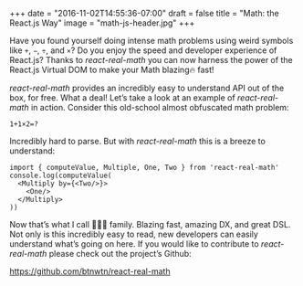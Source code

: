 +++
date = "2016-11-02T14:55:36-07:00"
draft = false
title = "Math: the React.js Way"
image = "math-js-header.jpg"
+++

Have you found yourself doing intense math problems using weird symbols like `+`,
`−`, `÷`, and `×`? Do you enjoy the speed and developer experience of React.js? Thanks
to *react-real-math* you can now harness the power of the React.js Virtual DOM to
make your Math blazing🔥 fast!<!--more-->

*react-real-math* provides an incredibly easy to understand API out of the box,
for free. What a deal! Let’s take a look at an example of *react-real-math* in
action. Consider this old-school almost obfuscated math problem:

```
1+1×2=?
```

Incredibly hard to parse. But with *react-real-math* this is a breeze to understand:

```
import { computeValue, Multiple, One, Two } from 'react-real-math'
console.log(computeValue(
  <Multiply by={<Two/>}>
    <One/>
  </Multiply>
))
```

Now that’s what I call 💯💯💯 family. Blazing fast, amazing DX, and great DSL. Not
only is this incredibly easy to read, new developers can easily understand
what’s going on here. If you would like to contribute to *react-real-math* please
check out the project’s Github:

https://github.com/btnwtn/react-real-math
